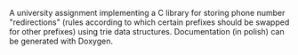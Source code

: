 A university assignment implementing a C library for storing phone number "redirections" (rules according to which certain prefixes should be swapped for other prefixes)
using trie data structures. Documentation (in polish) can be generated with Doxygen.